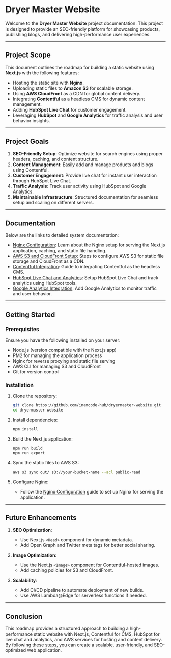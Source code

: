 # Dryer Master Website

Welcome to the **Dryer Master Website** project documentation. This project is designed to provide an SEO-friendly platform for showcasing products, publishing blogs, and delivering high-performance user experiences.

---

## **Project Scope**

This document outlines the roadmap for building a static website using **Next.js** with the following features:

- Hosting the static site with **Nginx**.
- Uploading static files to **Amazon S3** for scalable storage.
- Using **AWS CloudFront** as a CDN for global content delivery.
- Integrating **Contentful** as a headless CMS for dynamic content management.
- Adding **HubSpot Live Chat** for customer engagement.
- Leveraging **HubSpot** and **Google Analytics** for traffic analysis and user behavior insights.

---

## **Project Goals**

1. **SEO-Friendly Setup**: Optimize website for search engines using proper headers, caching, and content structure.
2. **Content Management**: Easily add and manage products and blogs using Contentful.
3. **Customer Engagement**: Provide live chat for instant user interaction through HubSpot Live Chat.
4. **Traffic Analysis**: Track user activity using HubSpot and Google Analytics.
5. **Maintainable Infrastructure**: Structured documentation for seamless setup and scaling on different servers.

---

## **Documentation**

Below are the links to detailed system documentation:

- [Nginx Configuration](./doc/system/nginx.md): Learn about the Nginx setup for serving the Next.js application, caching, and static file handling.
- [AWS S3 and CloudFront Setup](./doc/system/aws.md): Steps to configure AWS S3 for static file storage and CloudFront as a CDN.
- [Contentful Integration](./doc/system/contentful.md): Guide to integrating Contentful as the headless CMS.
- [HubSpot Live Chat and Analytics](./doc/system/hubspot.md): Setup HubSpot Live Chat and track analytics using HubSpot tools.
- [Google Analytics Integration](./doc/system/google-analytics.md): Add Google Analytics to monitor traffic and user behavior.

---

## **Getting Started**

### **Prerequisites**

Ensure you have the following installed on your server:

- Node.js (version compatible with the Next.js app)
- PM2 for managing the application process
- Nginx for reverse proxying and static file serving
- AWS CLI for managing S3 and CloudFront
- Git for version control

### **Installation**

1. Clone the repository:

   ```bash
   git clone https://github.com/inamcode-hub/dryermaster-website.git
   cd dryermaster-website
   ```

2. Install dependencies:

   ```bash
   npm install
   ```

3. Build the Next.js application:

   ```bash
   npm run build
   npm run export
   ```

4. Sync the static files to AWS S3:

   ```bash
   aws s3 sync out/ s3://your-bucket-name --acl public-read
   ```

5. Configure Nginx:
   - Follow the [Nginx Configuration](./doc/system/nginx.md) guide to set up Nginx for serving the application.

---

## **Future Enhancements**

1. **SEO Optimization**:

   - Use Next.js `<Head>` component for dynamic metadata.
   - Add Open Graph and Twitter meta tags for better social sharing.

2. **Image Optimization**:

   - Use the Next.js `<Image>` component for Contentful-hosted images.
   - Add caching policies for S3 and CloudFront.

3. **Scalability**:
   - Add CI/CD pipeline to automate deployment of new builds.
   - Use AWS Lambda@Edge for serverless functions if needed.

---

## **Conclusion**

This roadmap provides a structured approach to building a high-performance static website with Next.js, Contentful for CMS, HubSpot for live chat and analytics, and AWS services for hosting and content delivery. By following these steps, you can create a scalable, user-friendly, and SEO-optimized web application.
